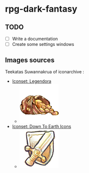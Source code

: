 # rpg-dark-fantasy

## TODO
- [ ] Write a documentation
- [ ] Create some settings windows

## Images sources
Teekatas Suwannakrua of iconarchive :
* [Iconset: Legendora](http://www.iconarchive.com/show/legendora-icons-by-raindropmemory.html)
    * [![gold-icon.png](images/gold-icon.png)](http://www.iconarchive.com/show/down-to-earth-icons-by-raindropmemory/G12-RPG-icon.html)
* [Iconset: Down To Earth Icons](http://www.iconarchive.com/show/down-to-earth-icons-by-raindropmemory.html)
    * [![RPG-icon.png](images/RPG-icon.png)](http://www.iconarchive.com/show/down-to-earth-icons-by-raindropmemory/G12-RPG-icon.html)
